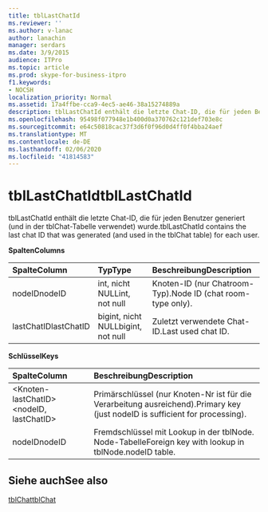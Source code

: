 ```yaml
---
title: tblLastChatId
ms.reviewer: ''
ms.author: v-lanac
author: lanachin
manager: serdars
ms.date: 3/9/2015
audience: ITPro
ms.topic: article
ms.prod: skype-for-business-itpro
f1.keywords:
- NOCSH
localization_priority: Normal
ms.assetid: 17a4ffbe-cca9-4ec5-ae46-38a15274889a
description: tblLastChatId enthält die letzte Chat-ID, die für jeden Benutzer generiert (und in der tblChat-Tabelle verwendet) wurde.
ms.openlocfilehash: 95498f077948e1b400d0a370762c121def703e8c
ms.sourcegitcommit: e64c50818cac37f3d6f0f96d0d4ff0f4bba24aef
ms.translationtype: MT
ms.contentlocale: de-DE
ms.lasthandoff: 02/06/2020
ms.locfileid: "41814583"
---
```

# <a name="tbllastchatid"></a><span data-ttu-id="7fc9d-103">tblLastChatId</span><span class="sxs-lookup"><span data-stu-id="7fc9d-103">tblLastChatId</span></span>
 
<span data-ttu-id="7fc9d-104">tblLastChatId enthält die letzte Chat-ID, die für jeden Benutzer generiert (und in der tblChat-Tabelle verwendet) wurde.</span><span class="sxs-lookup"><span data-stu-id="7fc9d-104">tblLastChatId contains the last chat ID that was generated (and used in the tblChat table) for each user.</span></span>
  
<span data-ttu-id="7fc9d-105">**Spalten**</span><span class="sxs-lookup"><span data-stu-id="7fc9d-105">**Columns**</span></span>

|<span data-ttu-id="7fc9d-106">**Spalte**</span><span class="sxs-lookup"><span data-stu-id="7fc9d-106">**Column**</span></span>|<span data-ttu-id="7fc9d-107">**Typ**</span><span class="sxs-lookup"><span data-stu-id="7fc9d-107">**Type**</span></span>|<span data-ttu-id="7fc9d-108">**Beschreibung**</span><span class="sxs-lookup"><span data-stu-id="7fc9d-108">**Description**</span></span>|
|:-----|:-----|:-----|
|<span data-ttu-id="7fc9d-109">nodeID</span><span class="sxs-lookup"><span data-stu-id="7fc9d-109">nodeID</span></span>  <br/> |<span data-ttu-id="7fc9d-110">int, nicht NULL</span><span class="sxs-lookup"><span data-stu-id="7fc9d-110">int, not null</span></span>  <br/> |<span data-ttu-id="7fc9d-111">Knoten-ID (nur Chatroom-Typ).</span><span class="sxs-lookup"><span data-stu-id="7fc9d-111">Node ID (chat room-type only).</span></span>  <br/> |
|<span data-ttu-id="7fc9d-112">lastChatID</span><span class="sxs-lookup"><span data-stu-id="7fc9d-112">lastChatID</span></span>  <br/> |<span data-ttu-id="7fc9d-113">bigint, nicht NULL</span><span class="sxs-lookup"><span data-stu-id="7fc9d-113">bigint, not null</span></span>  <br/> |<span data-ttu-id="7fc9d-114">Zuletzt verwendete Chat-ID.</span><span class="sxs-lookup"><span data-stu-id="7fc9d-114">Last used chat ID.</span></span>  <br/> |
   
<span data-ttu-id="7fc9d-115">**Schlüssel**</span><span class="sxs-lookup"><span data-stu-id="7fc9d-115">**Keys**</span></span>

|<span data-ttu-id="7fc9d-116">**Spalte**</span><span class="sxs-lookup"><span data-stu-id="7fc9d-116">**Column**</span></span>|<span data-ttu-id="7fc9d-117">**Beschreibung**</span><span class="sxs-lookup"><span data-stu-id="7fc9d-117">**Description**</span></span>|
|:-----|:-----|
|<span data-ttu-id="7fc9d-118">\<Knoten-lastChatID\></span><span class="sxs-lookup"><span data-stu-id="7fc9d-118">\<nodeID, lastChatID\></span></span>  <br/> |<span data-ttu-id="7fc9d-119">Primärschlüssel (nur Knoten-Nr ist für die Verarbeitung ausreichend).</span><span class="sxs-lookup"><span data-stu-id="7fc9d-119">Primary key (just nodeID is sufficient for processing).</span></span>  <br/> |
|<span data-ttu-id="7fc9d-120">nodeID</span><span class="sxs-lookup"><span data-stu-id="7fc9d-120">nodeID</span></span>  <br/> |<span data-ttu-id="7fc9d-121">Fremdschlüssel mit Lookup in der tblNode. Node-Tabelle</span><span class="sxs-lookup"><span data-stu-id="7fc9d-121">Foreign key with lookup in tblNode.nodeID table.</span></span>  <br/> |
   
## <a name="see-also"></a><span data-ttu-id="7fc9d-122">Siehe auch</span><span class="sxs-lookup"><span data-stu-id="7fc9d-122">See also</span></span>

[<span data-ttu-id="7fc9d-123">tblChat</span><span class="sxs-lookup"><span data-stu-id="7fc9d-123">tblChat</span></span>](tblchat.md)
